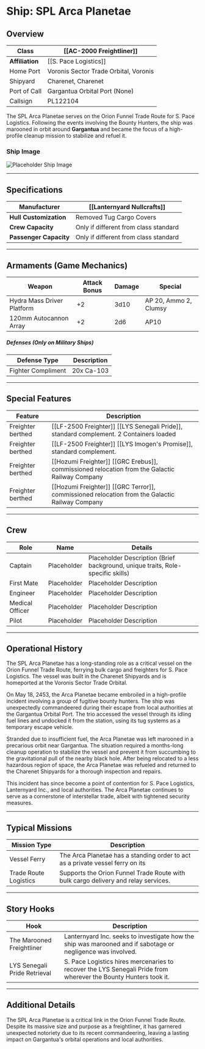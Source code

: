 # Ship: SPL Arca Planetae

## Overview 

| **Class**       | [[AC-2000 Freightliner]]              |
| --------------- | ------------------------------------- |
| **Affiliation** | [[S. Pace Logistics]]                 |
| Home Port       | Voronis Sector Trade Orbital, Voronis |
| Shipyard        | Charenet, Charenet                    |
| Port of Call    | Gargantua Orbital Port (None)         |
| Callsign        | PL122104                              |

The SPL Arca Planetae serves on the Orion Funnel Trade Route for S. Pace Logistics. Following the events involving the Bounty Hunters, the ship was marooned in orbit around **Gargantua** and became the focus of a high-profile cleanup mission to stabilize and refuel it.
### Ship Image

![Placeholder Ship Image](https://publish-01.obsidian.md/access/36b98e212e9d73fe1bd4813f96b0fd71/z_Assets/Misc/ImagePlaceholder.png)  

---

## Specifications 

| **Manufacturer**       | [[Lanternyard Nullcrafts]]            |
| ---------------------- | ------------------------------------- |
| **Hull Customization** | Removed Tug Cargo Covers              |
| **Crew Capacity**      | Only if different from class standard |
| **Passenger Capacity** | Only if different from class standard |

---

## Armaments (Game Mechanics)

| **Weapon**                 | **Attack Bonus** | **Damage** | **Special**           |
| -------------------------- | ---------------- | ---------- | --------------------- |
| Hydra Mass Driver Platform | +2               | 3d10       | AP 20, Ammo 2, Clumsy |
| 120mm Autocannon Array     | +2               | 2d6        | AP10                  |
##### Defenses (Only on Military Ships)

| **Defense Type**   | **Description** |
| ------------------ | --------------- |
| Fighter Compliment | 20x Ca-103      |

---

## Special Features 

| **Feature**       | **Description**                                                                                   |
| ----------------- | ------------------------------------------------------------------------------------------------- |
| Freighter berthed | [[LF-2500 Freighter]] [[LYS Senegali Pride]], standard complement. 2 Containers loaded            |
| Freighter berthed | [[LF-2500 Freighter]] [[LYS Imogen's Promise]], standard complement.                              |
| Freighter berthed | [[Hozumi Freighter]] [[GRC Erebus]], commissioned relocation from the Galactic Railway Company |
| Freighter berthed | [[Hozumi Freighter]] [[GRC Terror]], commissioned relocation from the Galactic Railway Company |

---

## Crew 

| **Role**        | **Name**    | **Details**                                                                     |
| --------------- | ----------- | ------------------------------------------------------------------------------- |
| Captain         | Placeholder | Placeholder Description (Brief background, unique traits, Role-specific skills) |
| First Mate      | Placeholder | Placeholder Description                                                         |
| Engineer        | Placeholder | Placeholder Description                                                         |
| Medical Officer | Placeholder | Placeholder Description                                                         |
| Pilot           | Placeholder | Placeholder Description                                                         |

---

## Operational History 

The SPL Arca Planetae has a long-standing role as a critical vessel on the Orion Funnel Trade Route, ferrying bulk cargo and freighters for S. Pace Logistics. The vessel was built in the Charenet Shipyards and is homeported at the Voronis Sector Trade Orbital.

On May 18, 2453, the Arca Planetae became embroiled in a high-profile incident involving a group of fugitive bounty hunters. The ship was unexpectedly commandeered during their escape from local authorities at the Gargantua Orbital Port. The trio accessed the vessel through its idling fuel lines and undocked it from the station, using its tug systems as a temporary escape vehicle.

Stranded due to insufficient fuel, the Arca Planetae was left marooned in a precarious orbit near Gargantua. The situation required a months-long cleanup operation to stabilize the vessel and prevent it from succumbing to the gravitational pull of the nearby black hole. After being relocated to a less hazardous region of space, the Arca Planetae was refueled and returned to the Charenet Shipyards for a thorough inspection and repairs.

This incident has since become a point of contention for S. Pace Logistics, Lanternyard Inc., and local authorities. The Arca Planetae continues to serve as a cornerstone of interstellar trade, albeit with tightened security measures.

---

## Typical Missions 

| **Mission Type**      | **Description**                                                                    |
| --------------------- | ---------------------------------------------------------------------------------- |
| Vessel Ferry          | The Arca Planetae has a standing order to act as a private vessel ferry on its     |
| Trade Route Logistics | Supports the Orion Funnel Trade Route with bulk cargo delivery and relay services. |

---

## Story Hooks 

|**Hook**|**Description**|
|---|---|
|The Marooned Freightliner|Lanternyard Inc. seeks to investigate how the ship was marooned and if sabotage or negligence was involved.|
|LYS Senegali Pride Retrieval|S. Pace Logistics hires mercenaries to recover the LYS Senegali Pride from wherever the Bounty Hunters took it.|

---

## Additional Details 
The SPL Arca Planetae is a critical link in the Orion Funnel Trade Route. Despite its massive size and purpose as a freightliner, it has garnered unexpected notoriety due to its recent commandeering, leaving a lasting impact on Gargantua's orbital operations and local authorities.